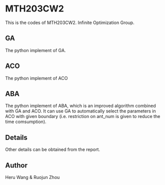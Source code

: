 # MTH203CW2
This is the codes of MTH203CW2.
Infinite Optimization Group.

## GA
The python implement of GA.
## ACO
The python implement of ACO
## ABA
The python implement of ABA, which is an improved algorithm combined with GA and ACO.
It can use GA to automatically select the parameters in ACO with given boundary (i.e. restriction on ant_num is given to reduce the time comsumption).
## Details
Other details can be obtained from the report.
## Author
Heru Wang & Ruojun Zhou

